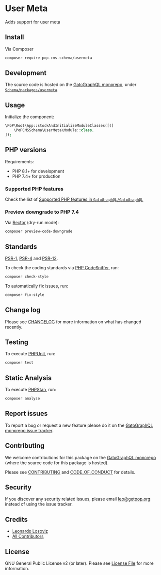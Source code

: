 # User Meta

<!--
[![Build Status][ico-travis]][link-travis]
[![Quality Score][ico-code-quality]][link-code-quality]
[![Software License][ico-license]](LICENSE.md)
[![Latest Version on Packagist][ico-version]][link-packagist]
[![Coverage Status][ico-scrutinizer]][link-scrutinizer]
[![Total Downloads][ico-downloads]][link-downloads]
-->

Adds support for user meta

## Install

Via Composer

``` bash
composer require pop-cms-schema/usermeta
```

## Development

The source code is hosted on the [GatoGraphQL monorepo](https://github.com/GatoGraphQL/GatoGraphQL), under [`Schema/packages/usermeta`](https://github.com/GatoGraphQL/GatoGraphQL/tree/master/layers/Schema/packages/usermeta).

## Usage

Initialize the component:

``` php
\PoP\Root\App::stockAndInitializeModuleClasses([([
    \PoPCMSSchema\UserMeta\Module::class,
]);
```

## PHP versions

Requirements:

- PHP 8.1+ for development
- PHP 7.4+ for production

### Supported PHP features

Check the list of [Supported PHP features in `GatoGraphQL/GatoGraphQL`](https://github.com/GatoGraphQL/GatoGraphQL/blob/master/docs/supported-php-features.md)

### Preview downgrade to PHP 7.4

Via [Rector](https://github.com/rectorphp/rector) (dry-run mode):

```bash
composer preview-code-downgrade
```

## Standards

[PSR-1](https://www.php-fig.org/psr/psr-1), [PSR-4](https://www.php-fig.org/psr/psr-4) and [PSR-12](https://www.php-fig.org/psr/psr-12).

To check the coding standards via [PHP CodeSniffer](https://github.com/squizlabs/PHP_CodeSniffer), run:

``` bash
composer check-style
```

To automatically fix issues, run:

``` bash
composer fix-style
```

## Change log

Please see [CHANGELOG](CHANGELOG.md) for more information on what has changed recently.

## Testing

To execute [PHPUnit](https://phpunit.de/), run:

``` bash
composer test
```

## Static Analysis

To execute [PHPStan](https://github.com/phpstan/phpstan), run:

``` bash
composer analyse
```

## Report issues

To report a bug or request a new feature please do it on the [GatoGraphQL monorepo issue tracker](https://github.com/GatoGraphQL/GatoGraphQL/issues).

## Contributing

We welcome contributions for this package on the [GatoGraphQL monorepo](https://github.com/GatoGraphQL/GatoGraphQL) (where the source code for this package is hosted).

Please see [CONTRIBUTING](CONTRIBUTING.md) and [CODE_OF_CONDUCT](CODE_OF_CONDUCT.md) for details.

## Security

If you discover any security related issues, please email leo@getpop.org instead of using the issue tracker.

## Credits

- [Leonardo Losoviz][link-author]
- [All Contributors][link-contributors]

## License

GNU General Public License v2 (or later). Please see [License File](LICENSE.md) for more information.

[ico-version]: https://img.shields.io/packagist/v/pop-cms-schema/usermeta.svg?style=flat-square
[ico-license]: https://img.shields.io/badge/license-GPLv2-brightgreen.svg?style=flat-square
[ico-travis]: https://img.shields.io/travis/pop-cms-schema/usermeta/master.svg?style=flat-square
[ico-scrutinizer]: https://img.shields.io/scrutinizer/coverage/g/pop-cms-schema/usermeta.svg?style=flat-square
[ico-code-quality]: https://img.shields.io/scrutinizer/g/pop-cms-schema/usermeta.svg?style=flat-square
[ico-downloads]: https://img.shields.io/packagist/dt/pop-cms-schema/usermeta.svg?style=flat-square

[link-packagist]: https://packagist.org/packages/pop-cms-schema/usermeta
[link-travis]: https://travis-ci.org/pop-cms-schema/usermeta
[link-scrutinizer]: https://scrutinizer-ci.com/g/pop-cms-schema/usermeta/code-structure
[link-code-quality]: https://scrutinizer-ci.com/g/pop-cms-schema/usermeta
[link-downloads]: https://packagist.org/packages/pop-cms-schema/usermeta
[link-author]: https://github.com/leoloso
[link-contributors]: ../../../../../../contributors
